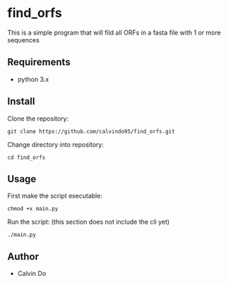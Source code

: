 # find_orfs

This is a simple program that will fild all ORFs in a fasta file with 1 or more sequences
## Requirements
* python 3.x
## Install
Clone the repository:
```
git clone https://github.com/calvindo95/find_orfs.git
```
Change directory into repository:
```
cd find_orfs
```
## Usage
First make the script executable:
```
chmod +x main.py
```
Run the script: (this section does not include the cli yet)
```
./main.py
```
## Author
* Calvin Do